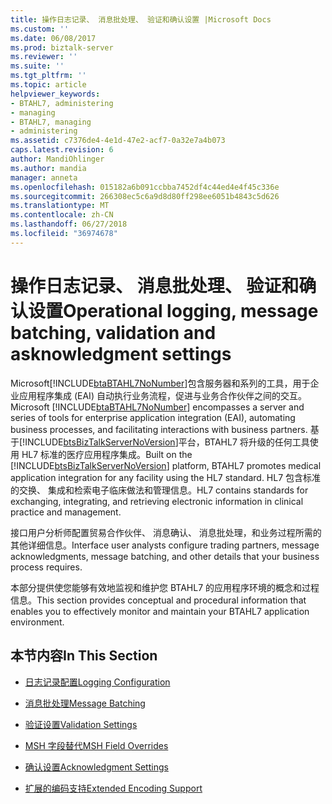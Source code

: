 ```yaml
---
title: 操作日志记录、 消息批处理、 验证和确认设置 |Microsoft Docs
ms.custom: ''
ms.date: 06/08/2017
ms.prod: biztalk-server
ms.reviewer: ''
ms.suite: ''
ms.tgt_pltfrm: ''
ms.topic: article
helpviewer_keywords:
- BTAHL7, administering
- managing
- BTAHL7, managing
- administering
ms.assetid: c7376de4-4e1d-47e2-acf7-0a32e7a4b073
caps.latest.revision: 6
author: MandiOhlinger
ms.author: mandia
manager: anneta
ms.openlocfilehash: 015182a6b091ccbba7452df4c44ed4e4f45c336e
ms.sourcegitcommit: 266308ec5c6a9d8d80ff298ee6051b4843c5d626
ms.translationtype: MT
ms.contentlocale: zh-CN
ms.lasthandoff: 06/27/2018
ms.locfileid: "36974678"
---
```

# <a name="operational-logging-message-batching-validation-and-asknowledgment-settings"></a><span data-ttu-id="80e67-102">操作日志记录、 消息批处理、 验证和确认设置</span><span class="sxs-lookup"><span data-stu-id="80e67-102">Operational logging, message batching, validation and asknowledgment settings</span></span>
<span data-ttu-id="80e67-103">Microsoft[!INCLUDE[btaBTAHL7NoNumber](../../includes/btabtahl7nonumber-md.md)]包含服务器和系列的工具，用于企业应用程序集成 (EAI) 自动执行业务流程，促进与业务合作伙伴之间的交互。</span><span class="sxs-lookup"><span data-stu-id="80e67-103">Microsoft [!INCLUDE[btaBTAHL7NoNumber](../../includes/btabtahl7nonumber-md.md)] encompasses a server and series of tools for enterprise application integration (EAI), automating business processes, and facilitating interactions with business partners.</span></span> <span data-ttu-id="80e67-104">基于[!INCLUDE[btsBizTalkServerNoVersion](../../includes/btsbiztalkservernoversion-md.md)]平台，BTAHL7 将升级的任何工具使用 HL7 标准的医疗应用程序集成。</span><span class="sxs-lookup"><span data-stu-id="80e67-104">Built on the [!INCLUDE[btsBizTalkServerNoVersion](../../includes/btsbiztalkservernoversion-md.md)] platform, BTAHL7 promotes medical application integration for any facility using the HL7 standard.</span></span> <span data-ttu-id="80e67-105">HL7 包含标准的交换、 集成和检索电子临床做法和管理信息。</span><span class="sxs-lookup"><span data-stu-id="80e67-105">HL7 contains standards for exchanging, integrating, and retrieving electronic information in clinical practice and management.</span></span>  
  
 <span data-ttu-id="80e67-106">接口用户分析师配置贸易合作伙伴、 消息确认、 消息批处理，和业务过程所需的其他详细信息。</span><span class="sxs-lookup"><span data-stu-id="80e67-106">Interface user analysts configure trading partners, message acknowledgments, message batching, and other details that your business process requires.</span></span>  
  
 <span data-ttu-id="80e67-107">本部分提供使您能够有效地监视和维护您 BTAHL7 的应用程序环境的概念和过程信息。</span><span class="sxs-lookup"><span data-stu-id="80e67-107">This section provides conceptual and procedural information that enables you to effectively monitor and maintain your BTAHL7 application environment.</span></span>  
  
## <a name="in-this-section"></a><span data-ttu-id="80e67-108">本节内容</span><span class="sxs-lookup"><span data-stu-id="80e67-108">In This Section</span></span>  
  
-   [<span data-ttu-id="80e67-109">日志记录配置</span><span class="sxs-lookup"><span data-stu-id="80e67-109">Logging Configuration</span></span>](../../adapters-and-accelerators/accelerator-hl7/logging-configuration.md)  
  
-   [<span data-ttu-id="80e67-110">消息批处理</span><span class="sxs-lookup"><span data-stu-id="80e67-110">Message Batching</span></span>](../../adapters-and-accelerators/accelerator-hl7/message-batching.md)  
  
-   [<span data-ttu-id="80e67-111">验证设置</span><span class="sxs-lookup"><span data-stu-id="80e67-111">Validation Settings</span></span>](../../adapters-and-accelerators/accelerator-hl7/validation-settings.md)  
  
-   [<span data-ttu-id="80e67-112">MSH 字段替代</span><span class="sxs-lookup"><span data-stu-id="80e67-112">MSH Field Overrides</span></span>](../../adapters-and-accelerators/accelerator-hl7/msh-field-overrides.md)  
  
-   [<span data-ttu-id="80e67-113">确认设置</span><span class="sxs-lookup"><span data-stu-id="80e67-113">Acknowledgment Settings</span></span>](../../adapters-and-accelerators/accelerator-hl7/acknowledgment-settings.md)  
  
-   [<span data-ttu-id="80e67-114">扩展的编码支持</span><span class="sxs-lookup"><span data-stu-id="80e67-114">Extended Encoding Support</span></span>](../../adapters-and-accelerators/accelerator-hl7/extended-encoding-support.md)